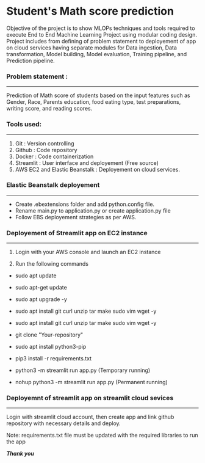 # Student's Math score prediction

Objective of the project is to show MLOPs techniques and tools required to execute End to End Machine Learning Project using modular coding design.
Project includes from defining of problem statement to deployement of app on cloud services having separate modules for Data ingestion, Data transformation, Model building, Model evaluation, Training pipeline, and Prediction pipeline.   

### Problem statement :
***
Prediction of Math score of students based on the input features such as Gender, Race, Parents education, food eating type, test preparations, writing score, and reading scores.  

### Tools used:
***
1. Git : Version controlling
2. Github : Code repository
3. Docker : Code containerization
4. Streamlit : User interface and deployement (Free source)
5. AWS EC2 and Elastic Beanstalk : Deployement on cloud services.

### Elastic Beanstalk deployement
***
- Create .ebextensions folder and add python.config file.
- Rename main.py to application.py or create application.py file
- Follow EBS deployement strategies as per AWS.

### Deployement of Streamlit app on EC2 instance
***
1. Login with your AWS console and launch an EC2 instance

2. Run the following commands

* sudo apt update

* sudo apt-get update

* sudo apt upgrade -y

* sudo apt install git curl unzip tar make sudo vim wget -y

* sudo apt install git curl unzip tar make sudo vim wget -y

* git clone "Your-repository"

* sudo apt install python3-pip

* pip3 install -r requirements.txt

* python3 -m streamlit run app.py (Temporary running)

* nohup python3 -m streamlit run app.py (Permanent running)

### Deployemnt of streamlit app on streamlit cloud sevices
***
Login with streamlit cloud account, then create app and link github repository with necessary details and deploy.

Note: requirements.txt file must be updated with the required libraries to run the app


***Thank you***